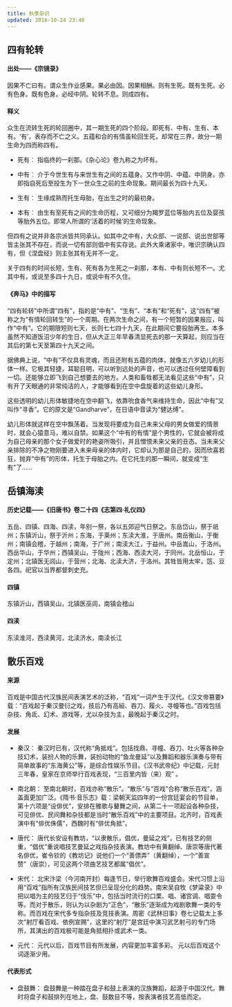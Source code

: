 ```yaml
---
title: 秋季杂识
updated: 2016-10-24 23:40
---
```


## 四有轮转

#### 出处——《宗镜录》

因果不亡曰有。谓众生作业感果。果必由因。因果相酬。则有生死。既有生死。必有色身。既有色身。必经中阴。轮转不息。则成四有。

#### 释义

众生在流转生死的轮回圈中，其一期生死的四个阶段。即死有、中有、生有、本有。‘有’，表存而不亡之义。五蕴和合的有情虽轮回生死，却常在三界，故分一期生命为四而称四有。

+ 死有︰
指临终的一刹那。《杂心论》卷九称之为坏有。

+ 中有︰
介于今世生有与来世生有之间的五蕴身。又作中阴、中蕴、中阴身。亦即指自死后至投生为下一世众生之前的生命现象。期间最长为四十九天。

+ 生有︰
生缘成熟而托生母胎，在出生之时的最初身。

+ 本有︰
由生有至死有之间的生命历程，又可细分为羯罗蓝位等胎内五位及婴孩等胎外五位。即常人所谓的‘活着的时候’的生命现象。

但四有之说并非各宗派皆共同承认。如其中之中有，大众部、一说部、说出世部等皆主张其不存在，而说一切有部则倡中有实存说。此外大乘诸家中，唯识宗确认四有，但《涅盘经》则主张其有无并不一定。

关于四有的时间长短，生有、死有各为生死之一刹那，本有、中有则长短不一。尤其中有，或说至多四十九日，或说中有不久住。

#### 《奔马》中的描写

“四有轮转”中所谓“四有”，指的是“中有”、“生有”、“本有”和“死有”，这“四有”被称之为“有情轮回转生”的一个周期。在两次生命之间，有一个短暂的因果报应，叫作“中有”。它的期限短则七天，长则七七四十九天，在此期间它要投胎再生。本多虽然不知道饭沼少年的生日，但从大正三年早春清显死去的那一天算起，则应当在其后的第七天至第四十九天之间。

据佛典上说，“中有”不仅具有灵魂，而且还附有五蕴的肉体，就像五六岁幼儿的形体一样。它极其轻捷，耳聪目明，可以听到远处的声音，也可以透过任何壁障看到一切。还能够立即飞到自己想要去的地方。人类和畜牲都无法看见这些“中有”，只有开了天眼通的非常纯洁的人，才能够看到在空中盘旋着的这些幼儿身形。

这些透明的幼儿形体敏捷地在空中翻飞，依靠吮食香气来维持生命，因此“中有”又叫作“寻香”。它的原文是“Gandharve”，在日语中音读为“健达缚”。

幼儿形体就这样在空中飘荡着。当发现将要成为自己未来父母的男女做爱的情景时，就会心猿意马，难以自禁。如果这个“中有的有情”是个男性的，它就会被将成为自己母亲的那个女子做爱时的艳姿所吸引，并且憎恨未来父亲的丑态。当未来父亲排除的不净之物刚要进入未来母亲的体内时，它却认为那是自己的，因而欣喜若狂，抛弃“中有”的形体，托生于母胎之内。在它托生的那一瞬间，就变成“生有”了……

## 岳镇海渎

#### 历史记载——《旧唐书》卷二十四《志第四·礼仪四》

五岳、四镇、四海、四渎，年别一祭，各以五郊迎气日祭之。东岳岱山，祭于祇州；东镇沂山，祭于沂州；东海，于莱州；东渎大淮，于唐州。南岳衡山，于衡州；南镇会稽，于越州；南海，于广州；南渎大江，于益州。中岳嵩山，于洛州。西岳华山，于华州；西镇吴山，于陇州；西海、西渎大河，于同州。北岳恒山，于定州；北镇医无闾山，于营州；北海、北渎大济，于洛州。其牲皆用太牢，笾、豆各四。祀官以当界都督刺史充。

#### 四镇

东镇沂山，西镇吴山，北镇医巫闾，南镇会稽山

#### 四渎

东渎淮河，西渎黄河，北渎济水，南渎长江

## 散乐百戏

#### 来源

百戏是中国古代汉族民间表演艺术的泛称，“百戏”一词产生于汉代。《汉文帝篡要》载：“百戏起于秦汉曼衍之戏，技后乃有高絙、吞刀、履火、寻幢等也。”百戏包括杂技、角氐、幻术、游戏等，尤以杂技为主，最晚起于秦汉之时。

#### 发展

+ 秦汉：
秦汉时已有，汉代称“角抵戏”。包括找鼎、寻幢、吞刀、吐火等各种杂技幻术，装扮人物的乐舞，装扮动物的“鱼龙曼延”以及舞蹈和器乐演奏与带有简单故事的“东海黄公”等，是综合性娱乐节目。《汉书武帝纪》中记载，元封三年春，皇家在京师举行百戏表现，“三百里内皆（来）观” 。

+ 南北朝：
至南北朝时，百戏亦称“散乐”。“散乐”与“百戏”合称“散乐百戏”，涵盖面更加广泛。《隋书·音乐志》载：梁朝天监四年的一份宫廷宴会的节目单，第十六项是“设俳优”，安排在雅歌与鼙舞之间，从第二十一项起设各种杂技，可见俳优、民间舞和杂技都是当时“散乐百戏”中的主要项目。北齐时，百戏表演中有“俳优侏儒”，西魏时有“俳优角抵”。

+ 唐代：
唐代长安设有教坊，“以隶散乐，倡优，曼延之戏”，已有技艺的侧重，“倡优”重说唱技艺曼延之戏指杂技表演。教坊中有黄翻绰、唐崇等唐代著名俳优，崔令钦的《教坊记》说他们一个“善僄弄”（黄翻绰），一个“善宣赞”（唐崇），可见这两个项曲艺技艺都属“倡优”。

+ 宋代：
北宋汴梁（今河南开封）每逢节日，举行歌舞百戏盛会。宋代习惯上沿用“百戏”指所有汉族民间技艺但已呈现分化的趋势。南宋吴自牧《梦粱录》中把以唱为主的技艺归于“伎乐”中，包括当时流行的口栗、唱、诸宫调、唱耍令等。而对于散乐，则认为以杂剧为“正色”，“散乐”逐渐成为戏剧歌舞一类的专称。而百戏在宋代多专指杂技及竞技表演。周密《武林旧事》卷七记载太上多次“射厅看百戏、依例宣赐”，这里的“射厅”是宫廷中演习武艺射弓的专门场所，其演出的百戏极可能是角抵相扑或武术一类。

+ 元代：
元代以后，百戏节目有所发展，内容更加丰富多彩。
元以后百戏这个词逐渐少用。

#### 代表形式

+ 盘鼓舞：
盘鼓舞是一种踏在盘子和鼓上表演的汉族舞蹈，起源于中国汉代。舞时将盘子和鼓排列在地上，盘、鼓数目不等，按表演者技艺高低而定。
